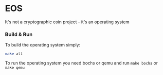 # EOS
It's not a cryptographic coin project - it's an operating system

### Build & Run
To build the operating system simply:
```bash
make all
```
To run the operating system you need bochs or qemu and run
```make bochs``` or ```make qemu```
